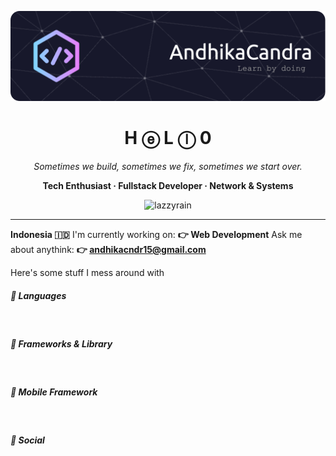 <p align="center">
    <img src="./banner.png" alt="Header" />
</p>

<h1 align="center">H ⓔ L ⓛ 0</h1>

<div align="center">
    <em>Sometimes we build, sometimes we fix, sometimes we start over.</em>
</div>

<p align="center">
    <strong>Tech Enthusiast · Fullstack Developer · Network & Systems</strong>
</p>
<div align="center">
    <img src="https://komarev.com/ghpvc/?username=lazzyrain&label=Profile%20views&color=000000&style=plastic" alt="lazzyrain" />
</div>

<hr style="height: 0.1rem;">

<strong>Indonesia 🇮🇩</strong>
<span>I'm currently working on:</span>
<strong>👉 Web Development</strong>
<span>Ask me about anythink:</span>
<strong>👉 andhikacndr15@gmail.com</strong>

Here's some stuff I mess around with

##### 📒 Languages
<img src="https://img.shields.io/badge/PHP-777BB4?style=for-the-badge&logo=php&logoColor=white" alt="">
<img src="https://img.shields.io/badge/JavaScript-323330?style=for-the-badge&logo=javascript&logoColor=F7DF1E" alt="">
<img src="https://img.shields.io/badge/Python-FFD43B?style=for-the-badge&logo=python&logoColor=blue" alt="">

##### 🚀 Frameworks & Library
<img src="https://img.shields.io/badge/Bootstrap-563D7C?style=for-the-badge&logo=bootstrap&logoColor=white" alt="">
<img src="https://img.shields.io/badge/Tailwind_CSS-38B2AC?style=for-the-badge&logo=tailwind-css&logoColor=white" alt="">
<img src="https://img.shields.io/badge/Codeigniter-EF4223?style=for-the-badge&logo=codeigniter&logoColor=white" alt="">
<img src="https://img.shields.io/badge/Laravel-FF2D20?style=for-the-badge&logo=laravel&logoColor=white" alt="">
<img src="https://img.shields.io/badge/Flask-000000?style=for-the-badge&logo=flask&logoColor=white" alt="">
<img src="https://img.shields.io/badge/React-20232A?style=for-the-badge&logo=react&logoColor=61DAFB" alt="">
<img src="https://img.shields.io/badge/Electron-2B2E3A?style=for-the-badge&logo=electron&logoColor=9FEAF9" alt="">

##### 📱 Mobile Framework
<img src="https://img.shields.io/badge/Flutter-02569B?style=for-the-badge&logo=flutter&logoColor=white" alt="">

##### 👨 Social
<img src="https://img.shields.io/badge/Facebook-1877F2?style=for-the-badge&logo=facebook&logoColor=white" alt="">
<img src="https://img.shields.io/badge/Instagram-E4405F?style=for-the-badge&logo=instagram&logoColor=white" alt="">
<img src="https://img.shields.io/badge/dev.to-0A0A0A?style=for-the-badge&logo=devdotto&logoColor=white" alt="">
